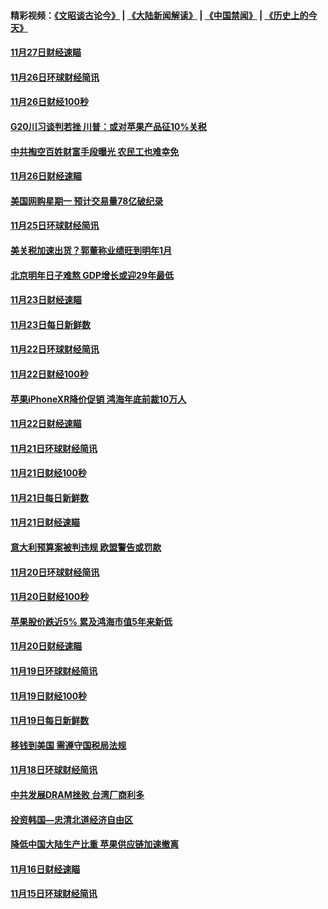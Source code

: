 #### 精彩视频：[《文昭谈古论今》](https://github.com/gfw-breaker/wenzhao/blob/master/README.md?t=11280931) | [《大陆新闻解读》](https://github.com/gfw-breaker/ntdtv-comedy/blob/master/README.md?t=11280931) | [《中国禁闻》](https://github.com/gfw-breaker/ntdtv-news/blob/master/README.md?t=11280931) | [《历史上的今天》](https://github.com/gfw-breaker/today-in-history/blob/master/README.md?t=11280931) 

#### [11月27日财经速瞄](../pages/news208/a1401040.md?t=11280931) 

#### [11月26日环球财经简讯](../pages/news208/a1400989.md?t=11280931) 

#### [11月26日财经100秒](../pages/news208/a1400971.md?t=11280931) 

#### [G20川习谈判若挫 川普：或对苹果产品征10%关税](../pages/news208/a1400956.md?t=11280931) 

#### [中共掏空百姓财富手段曝光 农民工也难幸免](../pages/news208/a1400801.md?t=11280931) 

#### [11月26日财经速瞄](../pages/news208/a1400897.md?t=11280931) 

#### [美国网购星期一 预计交易量78亿破纪录](../pages/news208/a1400853.md?t=11280931) 

#### [11月25日环球财经简讯](../pages/news208/a1400834.md?t=11280931) 

#### [美关税加速出货？郭董称业绩旺到明年1月](../pages/news208/a1400825.md?t=11280931) 

#### [北京明年日子难熬  GDP增长或迎29年最低](../pages/news208/a1400727.md?t=11280931) 

#### [11月23日财经速瞄](../pages/news208/a1400579.md?t=11280931) 

#### [11月23日每日新鲜数](../pages/news208/a1400561.md?t=11280931) 

#### [11月22日环球财经简讯](../pages/news208/a1400540.md?t=11280931) 

#### [11月22日财经100秒](../pages/news208/a1400521.md?t=11280931) 

#### [苹果iPhoneXR降价促销  鸿海年底前裁10万人](../pages/news208/a1400490.md?t=11280931) 

#### [11月22日财经速瞄](../pages/news208/a1400437.md?t=11280931) 

#### [11月21日环球财经简讯](../pages/news208/a1400399.md?t=11280931) 

#### [11月21日财经100秒](../pages/news208/a1400374.md?t=11280931) 

#### [11月21日每日新鲜数](../pages/news208/a1400288.md?t=11280931) 

#### [11月21日财经速瞄](../pages/news208/a1400286.md?t=11280931) 

#### [意大利预算案被判违规 欧盟警告或罚款](../pages/news208/a1400280.md?t=11280931) 

#### [11月20日环球财经简讯](../pages/news208/a1400248.md?t=11280931) 

#### [11月20日财经100秒](../pages/news208/a1400231.md?t=11280931) 

#### [苹果股价跌近5% 累及鸿海市值5年来新低](../pages/news208/a1400185.md?t=11280931) 

#### [11月20日财经速瞄](../pages/news208/a1400144.md?t=11280931) 

#### [11月19日环球财经简讯](../pages/news208/a1400102.md?t=11280931) 

#### [11月19日财经100秒](../pages/news208/a1400084.md?t=11280931) 

#### [11月19日每日新鲜数](../pages/news208/a1399985.md?t=11280931) 

#### [移钱到美国 需遵守国税局法规](../pages/news208/a1399928.md?t=11280931) 

#### [11月18日环球财经简讯](../pages/news208/a1399951.md?t=11280931) 

#### [中共发展DRAM挫败 台湾厂商利多](../pages/news208/a1399927.md?t=11280931) 

#### [投资韩国—忠清北道经济自由区](../pages/news208/a1399857.md?t=11280931) 

#### [降低中国大陆生产比重 苹果供应链加速撤离](../pages/news208/a1399810.md?t=11280931) 

#### [11月16日财经速瞄](../pages/news208/a1399651.md?t=11280931) 

#### [11月15日环球财经简讯](../pages/news208/a1399607.md?t=11280931) 

